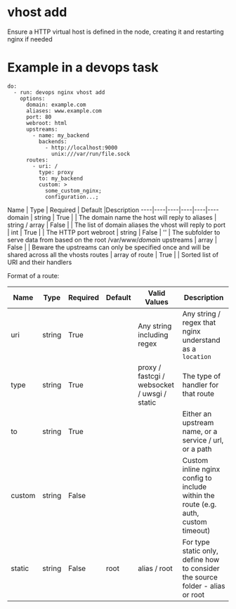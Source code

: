 # vhost add

Ensure a HTTP virtual host is defined in the node, creating it and restarting nginx if needed

# Example in a devops task

    do:
      - run: devops nginx vhost add
        options:
          domain: example.com
          aliases: www.example.com
          port: 80
          webroot: html
          upstreams:
            - name: my_backend
              backends:
                - http://localhost:9000
                  unix:///var/run/file.sock
          routes:
            - uri: /
              type: proxy
              to: my_backend
              custom: >
                some_custom_nginx;
                configuration...;

Name | Type | Required | Default |Description
----|----|----|----|----|----
domain | string | True | | The domain name the host will reply to
aliases | string / array | False | | The list of domain aliases the vhost will reply to
port | int | True | | The HTTP port
webroot | string | False | '' | The subfolder to serve data from based on the root /var/www/_domain_
upstreams | array | False | | Beware the upstreams can only be specified once and will be shared across all the vhosts
routes | array of route | True | | Sorted list of URI and their handlers

Format of a route:

Name | Type | Required | Default | Valid Values | Description
----|----|----|----|----|----
uri | string | True | | Any string including regex | Any string / regex that nginx understand as a `location`
type | string | True | | proxy / fastcgi / websocket / uwsgi / static | The type of handler for that route
to | string | True | | | Either an upstream name, or a service / url, or a path
custom | string | False | | | Custom inline nginx config to include within the route (e.g. auth, custom timeout)
static | string | False | root | alias / root | For type static only, define how to consider the source folder - alias or root


